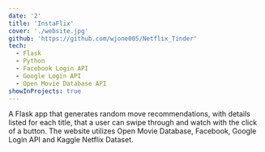 ```yaml
---
date: '2'
title: 'InstaFlix'
cover: './website.jpg'
github: 'https://github.com/wjone005/Netflix_Tinder'
tech:
  - Flask
  - Python
  - Facebook Login API
  - Google Login API
  - Open Movie Database API
showInProjects: true
---
```


A Flask app that generates random move recommendations, with details listed for each title, that a user can swipe through and watch with the click of a button. The website utilizes Open Movie Database, Facebook, Google Login API and Kaggle Netflix Dataset.
